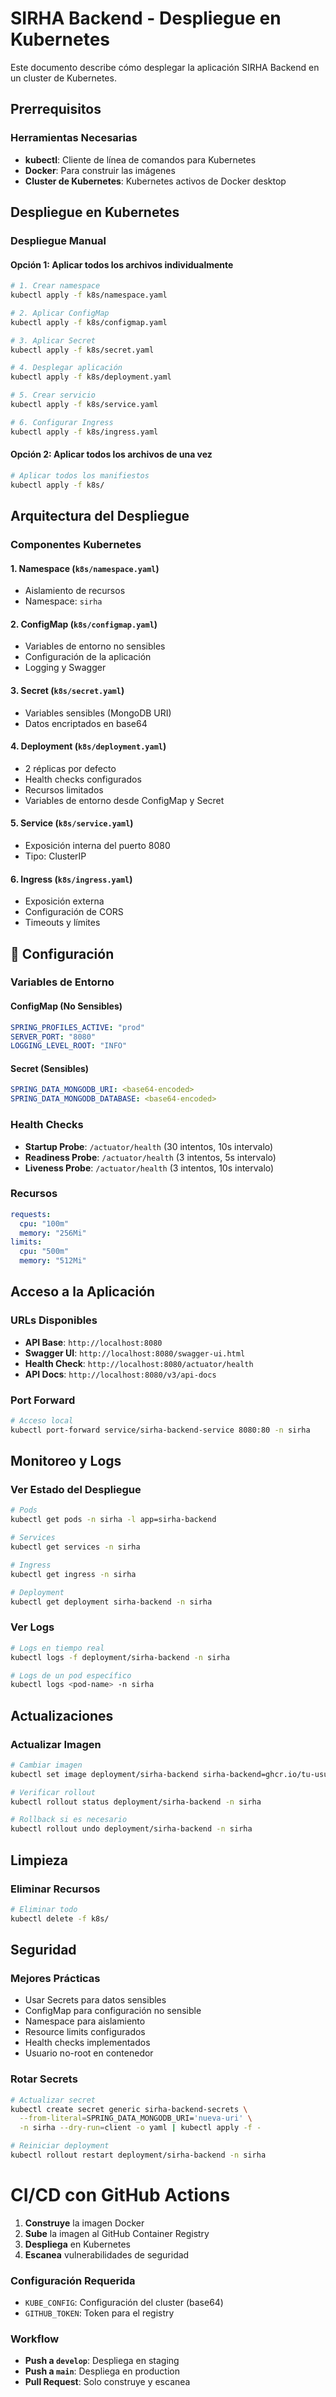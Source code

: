 # SIRHA Backend - Despliegue en Kubernetes

Este documento describe cómo desplegar la aplicación SIRHA Backend en un cluster de Kubernetes.

## Prerrequisitos

### Herramientas Necesarias
- **kubectl**: Cliente de línea de comandos para Kubernetes
- **Docker**: Para construir las imágenes
- **Cluster de Kubernetes**: Kubernetes activos de Docker desktop

## Despliegue en Kubernetes

### Despliegue Manual

#### Opción 1: Aplicar todos los archivos individualmente
```bash
# 1. Crear namespace
kubectl apply -f k8s/namespace.yaml

# 2. Aplicar ConfigMap
kubectl apply -f k8s/configmap.yaml

# 3. Aplicar Secret
kubectl apply -f k8s/secret.yaml

# 4. Desplegar aplicación
kubectl apply -f k8s/deployment.yaml

# 5. Crear servicio
kubectl apply -f k8s/service.yaml

# 6. Configurar Ingress
kubectl apply -f k8s/ingress.yaml
```

#### Opción 2: Aplicar todos los archivos de una vez
```bash
# Aplicar todos los manifiestos
kubectl apply -f k8s/
```

## Arquitectura del Despliegue

### Componentes Kubernetes

#### 1. **Namespace** (`k8s/namespace.yaml`)
- Aislamiento de recursos
- Namespace: `sirha`

#### 2. **ConfigMap** (`k8s/configmap.yaml`)
- Variables de entorno no sensibles
- Configuración de la aplicación
- Logging y Swagger

#### 3. **Secret** (`k8s/secret.yaml`)
- Variables sensibles (MongoDB URI)
- Datos encriptados en base64

#### 4. **Deployment** (`k8s/deployment.yaml`)
- 2 réplicas por defecto
- Health checks configurados
- Recursos limitados
- Variables de entorno desde ConfigMap y Secret

#### 5. **Service** (`k8s/service.yaml`)
- Exposición interna del puerto 8080
- Tipo: ClusterIP

#### 6. **Ingress** (`k8s/ingress.yaml`)
- Exposición externa
- Configuración de CORS
- Timeouts y límites

## 🔧 Configuración

### Variables de Entorno

#### ConfigMap (No Sensibles)
```yaml
SPRING_PROFILES_ACTIVE: "prod"
SERVER_PORT: "8080"
LOGGING_LEVEL_ROOT: "INFO"
```

#### Secret (Sensibles)
```yaml
SPRING_DATA_MONGODB_URI: <base64-encoded>
SPRING_DATA_MONGODB_DATABASE: <base64-encoded>
```

### Health Checks
- **Startup Probe**: `/actuator/health` (30 intentos, 10s intervalo)
- **Readiness Probe**: `/actuator/health` (3 intentos, 5s intervalo)
- **Liveness Probe**: `/actuator/health` (3 intentos, 10s intervalo)

### Recursos
```yaml
requests:
  cpu: "100m"
  memory: "256Mi"
limits:
  cpu: "500m"
  memory: "512Mi"
```

## Acceso a la Aplicación

### URLs Disponibles
- **API Base**: `http://localhost:8080`
- **Swagger UI**: `http://localhost:8080/swagger-ui.html`
- **Health Check**: `http://localhost:8080/actuator/health`
- **API Docs**: `http://localhost:8080/v3/api-docs`

### Port Forward
```bash
# Acceso local
kubectl port-forward service/sirha-backend-service 8080:80 -n sirha
```

## Monitoreo y Logs

### Ver Estado del Despliegue
```bash
# Pods
kubectl get pods -n sirha -l app=sirha-backend

# Services
kubectl get services -n sirha

# Ingress
kubectl get ingress -n sirha

# Deployment
kubectl get deployment sirha-backend -n sirha
```

### Ver Logs
```bash
# Logs en tiempo real
kubectl logs -f deployment/sirha-backend -n sirha

# Logs de un pod específico
kubectl logs <pod-name> -n sirha
```

## Actualizaciones

### Actualizar Imagen
```bash
# Cambiar imagen
kubectl set image deployment/sirha-backend sirha-backend=ghcr.io/tu-usuario/sirha-backend:latest -n sirha

# Verificar rollout
kubectl rollout status deployment/sirha-backend -n sirha

# Rollback si es necesario
kubectl rollout undo deployment/sirha-backend -n sirha
```

## Limpieza

### Eliminar Recursos
```bash
# Eliminar todo
kubectl delete -f k8s/
```

## Seguridad

### Mejores Prácticas
-  Usar Secrets para datos sensibles
-  ConfigMap para configuración no sensible
-  Namespace para aislamiento
-  Resource limits configurados
-  Health checks implementados
-  Usuario no-root en contenedor

### Rotar Secrets
```bash
# Actualizar secret
kubectl create secret generic sirha-backend-secrets \
  --from-literal=SPRING_DATA_MONGODB_URI='nueva-uri' \
  -n sirha --dry-run=client -o yaml | kubectl apply -f -

# Reiniciar deployment
kubectl rollout restart deployment/sirha-backend -n sirha
```

# CI/CD con GitHub Actions

1. **Construye** la imagen Docker
2. **Sube** la imagen al GitHub Container Registry
3. **Despliega** en Kubernetes
4. **Escanea** vulnerabilidades de seguridad

### Configuración Requerida
- `KUBE_CONFIG`: Configuración del cluster (base64)
- `GITHUB_TOKEN`: Token para el registry

### Workflow
- **Push a `develop`**: Despliega en staging
- **Push a `main`**: Despliega en production
- **Pull Request**: Solo construye y escanea